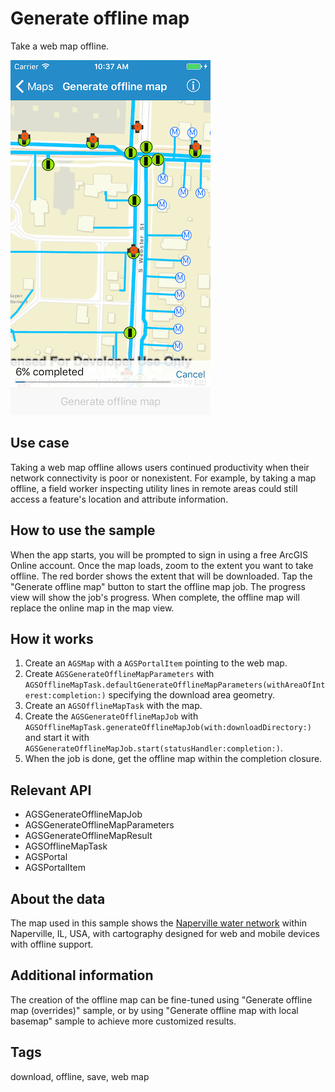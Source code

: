 # Generate offline map

Take a web map offline.

![Image of generate offline map](generate-offline-map.png)

## Use case

Taking a web map offline allows users continued productivity when their network connectivity is poor or nonexistent. For example, by taking a map offline, a field worker inspecting utility lines in remote areas could still access a feature's location and attribute information.

## How to use the sample

When the app starts, you will be prompted to sign in using a free ArcGIS Online account. Once the map loads, zoom to the extent you want to take offline. The red border shows the extent that will be downloaded. Tap the "Generate offline map" button to start the offline map job. The progress view will show the job's progress. When complete, the offline map will replace the online map in the map view.

## How it works

1. Create an `AGSMap` with a `AGSPortalItem` pointing to the web map.
2. Create `AGSGenerateOfflineMapParameters` with `AGSOfflineMapTask.defaultGenerateOfflineMapParameters(withAreaOfInterest:completion:)` specifying the download area geometry.
3. Create an `AGSOfflineMapTask` with the map.
4. Create the `AGSGenerateOfflineMapJob` with `AGSOfflineMapTask.generateOfflineMapJob(with:downloadDirectory:)` and start it with `AGSGenerateOfflineMapJob.start(statusHandler:completion:)`.
5. When the job is done, get the offline map within the completion closure.

## Relevant API

* AGSGenerateOfflineMapJob
* AGSGenerateOfflineMapParameters
* AGSGenerateOfflineMapResult
* AGSOfflineMapTask
* AGSPortal
* AGSPortalItem

## About the data

The map used in this sample shows the [Naperville water network](https://arcgisruntime.maps.arcgis.com/home/item.html?id=acc027394bc84c2fb04d1ed317aac674) within Naperville, IL, USA, with cartography designed for web and mobile devices with offline support.

## Additional information

The creation of the offline map can be fine-tuned using "Generate offline map (overrides)" sample, or by using "Generate offline map with local basemap" sample to achieve more customized results.

## Tags

download, offline, save, web map
